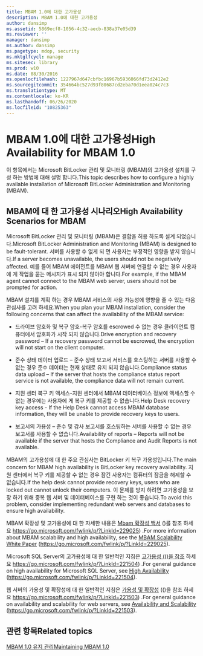 ```yaml
---
title: MBAM 1.0에 대한 고가용성
description: MBAM 1.0에 대한 고가용성
author: dansimp
ms.assetid: 5869ecf8-1056-4c32-aecb-838a37e05d39
ms.reviewer: ''
manager: dansimp
ms.author: dansimp
ms.pagetype: mdop, security
ms.mktglfcycl: manage
ms.sitesec: library
ms.prod: w10
ms.date: 08/30/2016
ms.openlocfilehash: 1227967d647cbfbc16967b5936066fd73d2412e2
ms.sourcegitcommit: 354664bc527d93f80687cd2eba70d1eea024c7c3
ms.translationtype: MT
ms.contentlocale: ko-KR
ms.lasthandoff: 06/26/2020
ms.locfileid: "10825363"
---
```

# <span data-ttu-id="f43af-103">MBAM 1.0에 대한 고가용성</span><span class="sxs-lookup"><span data-stu-id="f43af-103">High Availability for MBAM 1.0</span></span>


<span data-ttu-id="f43af-104">이 항목에서는 Microsoft BitLocker 관리 및 모니터링 (MBAM)의 고가용성 설치를 구성 하는 방법에 대해 설명 합니다.</span><span class="sxs-lookup"><span data-stu-id="f43af-104">This topic describes how to configure a highly available installation of Microsoft BitLocker Administration and Monitoring (MBAM).</span></span>

## <span data-ttu-id="f43af-105">MBAM에 대 한 고가용성 시나리오</span><span class="sxs-lookup"><span data-stu-id="f43af-105">High Availability Scenarios for MBAM</span></span>


<span data-ttu-id="f43af-106">Microsoft BitLocker 관리 및 모니터링 (MBAM)은 결함을 허용 하도록 설계 되었습니다.</span><span class="sxs-lookup"><span data-stu-id="f43af-106">Microsoft BitLocker Administration and Monitoring (MBAM) is designed to be fault-tolerant.</span></span> <span data-ttu-id="f43af-107">서버를 사용할 수 없게 되 면 사용자는 부정적인 영향을 받지 않습니다.</span><span class="sxs-lookup"><span data-stu-id="f43af-107">If a server becomes unavailable, the users should not be negatively affected.</span></span> <span data-ttu-id="f43af-108">예를 들어 MBAM 에이전트를 MBAM 웹 서버에 연결할 수 없는 경우 사용자에 게 작업을 묻는 메시지가 표시 되지 않아야 합니다.</span><span class="sxs-lookup"><span data-stu-id="f43af-108">For example, if the MBAM agent cannot connect to the MBAM web server, users should not be prompted for action.</span></span>

<span data-ttu-id="f43af-109">MBAM 설치를 계획 하는 경우 MBAM 서비스의 사용 가능성에 영향을 줄 수 있는 다음 관심사를 고려 하세요.</span><span class="sxs-lookup"><span data-stu-id="f43af-109">When you plan your MBAM installation, consider the following concerns that can affect the availability of the MBAM service:</span></span>

-   <span data-ttu-id="f43af-110">드라이브 암호화 및 복구 암호-복구 암호를 escrowed 수 없는 경우 클라이언트 컴퓨터에서 암호화가 시작 되지 않습니다.</span><span class="sxs-lookup"><span data-stu-id="f43af-110">Drive encryption and recovery password – If a recovery password cannot be escrowed, the encryption will not start on the client computer.</span></span>

-   <span data-ttu-id="f43af-111">준수 상태 데이터 업로드 – 준수 상태 보고서 서비스를 호스팅하는 서버를 사용할 수 없는 경우 준수 데이터는 현재 상태로 유지 되지 않습니다.</span><span class="sxs-lookup"><span data-stu-id="f43af-111">Compliance status data upload – If the server that hosts the compliance status report service is not available, the compliance data will not remain current.</span></span>

-   <span data-ttu-id="f43af-112">지원 센터 복구 키 액세스-지원 센터에서 MBAM 데이터베이스 정보에 액세스할 수 없는 경우에는 사용자에 게 복구 키를 제공할 수 없습니다.</span><span class="sxs-lookup"><span data-stu-id="f43af-112">Help Desk recovery key access - If the Help Desk cannot access MBAM database information, they will be unable to provide recovery keys to users.</span></span>

-   <span data-ttu-id="f43af-113">보고서의 가용성 – 준수 및 감사 보고서를 호스팅하는 서버를 사용할 수 없는 경우 보고서를 사용할 수 없습니다.</span><span class="sxs-lookup"><span data-stu-id="f43af-113">Availability of reports – Reports will not be available if the server that hosts the Compliance and Audit Reports is not available.</span></span>

<span data-ttu-id="f43af-114">MBAM의 고가용성에 대 한 주요 관심사는 BitLocker 키 복구 가용성입니다.</span><span class="sxs-lookup"><span data-stu-id="f43af-114">The main concern for MBAM high availability is BitLocker key recovery availability.</span></span> <span data-ttu-id="f43af-115">지원 센터에서 복구 키를 제공할 수 없는 경우 잠긴 사용자는 컴퓨터의 잠금을 해제할 수 없습니다.</span><span class="sxs-lookup"><span data-stu-id="f43af-115">If the help desk cannot provide recovery keys, users who are locked out cannot unlock their computers.</span></span> <span data-ttu-id="f43af-116">이 문제를 방지 하려면 고가용성을 보장 하기 위해 중복 웹 서버 및 데이터베이스를 구현 하는 것이 좋습니다.</span><span class="sxs-lookup"><span data-stu-id="f43af-116">To avoid this problem, consider implementing redundant web servers and databases to ensure high availability.</span></span>

<span data-ttu-id="f43af-117">MBAM 확장성 및 고가용성에 대 한 자세한 내용은 [Mbam 확장성 백서](https://go.microsoft.com/fwlink/p/?LinkId=229025) ()를 참조 하세요 https://go.microsoft.com/fwlink/p/?LinkId=229025) .</span><span class="sxs-lookup"><span data-stu-id="f43af-117">For more information about MBAM scalability and high availability, see the [MBAM Scalability White Paper](https://go.microsoft.com/fwlink/p/?LinkId=229025) (https://go.microsoft.com/fwlink/p/?LinkId=229025).</span></span>

<span data-ttu-id="f43af-118">Microsoft SQL Server의 고가용성에 대 한 일반적인 지침은 [고가용성 (()을 참조](https://go.microsoft.com/fwlink/p/?LinkId=221504) 하세요 https://go.microsoft.com/fwlink/p/?LinkId=221504) .</span><span class="sxs-lookup"><span data-stu-id="f43af-118">For general guidance on high availability for Microsoft SQL Server, see [High Availability](https://go.microsoft.com/fwlink/p/?LinkId=221504) (https://go.microsoft.com/fwlink/p/?LinkId=221504).</span></span>

<span data-ttu-id="f43af-119">웹 서버의 가용성 및 확장성에 대 한 일반적인 지침은 [가용성 및 확장성](https://go.microsoft.com/fwlink/p/?LinkId=221503) (()을 참조 하세요 https://go.microsoft.com/fwlink/p/?LinkId=221503) .</span><span class="sxs-lookup"><span data-stu-id="f43af-119">For general guidance on availability and scalability for web servers, see [Availability and Scalability](https://go.microsoft.com/fwlink/p/?LinkId=221503) (https://go.microsoft.com/fwlink/p/?LinkId=221503).</span></span>

## <span data-ttu-id="f43af-120">관련 항목</span><span class="sxs-lookup"><span data-stu-id="f43af-120">Related topics</span></span>


[<span data-ttu-id="f43af-121">MBAM 1.0 유지 관리</span><span class="sxs-lookup"><span data-stu-id="f43af-121">Maintaining MBAM 1.0</span></span>](maintaining-mbam-10.md)

 

 





